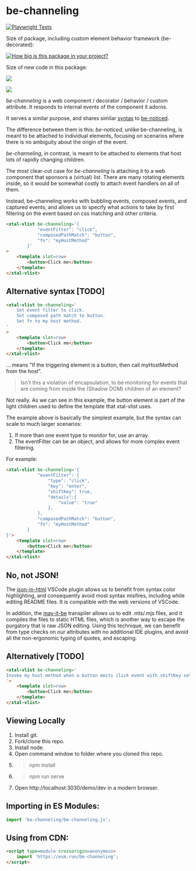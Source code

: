 # be-channeling

[![Playwright Tests](https://github.com/bahrus/be-channeling/actions/workflows/CI.yml/badge.svg?branch=baseline)](https://github.com/bahrus/be-channeling/actions/workflows/CI.yml)

Size of package, including custom element behavior framework (be-decorated):

[![How big is this package in your project?](https://img.shields.io/bundlephobia/minzip/be-channeling?style=for-the-badge)](https://bundlephobia.com/result?p=be-channeling)

Size of new code in this package:

<img src="http://img.badgesize.io/https://cdn.jsdelivr.net/npm/be-channeling?compression=gzip">

<a href="https://nodei.co/npm/be-channeling/"><img src="https://nodei.co/npm/be-channeling.png"></a>

*be-channeling* is a web component / decorator / behavior / custom attribute.  It responds to internal events of the component it adorns. 

It serves a similar purpose, and shares similar [syntax](https://github.com/bahrus/be-noticed/blob/baseline/types.d.ts) to [be-noticed](https://github.com/bahrus/be-noticed).

The difference between them is this: *be-noticed*, unlike be-channeling, is meant to be attached to individual elements, focusing on scenarios where there is no ambiguity about the origin of the event.

*be-channeling*, in contrast, is meant to be attached to elements that host lots of rapidly changing children.

The most clear-cut case for *be-channeling* is attaching it to a web component that sponsors a (virtual) list.  There are many rotating elements inside, so it would be somewhat costly to attach event handlers on all of them.

Instead, be-channeling works with bubbling events, composed events, and captured events, and allows us to specify what actions to take by first filtering on the event based on css matching and other criteria.

```html
<xtal-vlist be-channeling='{
            "eventFilter": "click",
            "composedPathMatch": "button",
            "fn": "myHostMethod"
        }'
>
    <template slot=row>
        <button>Click me</button>
    </template>
</xtal-vlist>
```

## Alternative syntax [TODO]

```html
<xtal-vlist be-channeling='
    Set event filter to click.
    Set composed path match to button.
    Set fn to my host method.
'
>
    <template slot=row>
        <button>Click me</button>
    </template>
</xtal-vlist>
```

... means "If the triggering element is a button, then call myHostMethod from the host".

> Isn't this a violation of encapsulation, to be monitoring for events that are coming from inside the (Shadow DOM) children of an element?

Not really.  As we can see in this example, the button element is part of the light children used to define the template that xtal-vlist uses.

The example above is basically the simplest example, but the syntax can scale to much larger scenarios:

1.  If more than one event type to monitor for, use an array.
2.  The eventFilter can be an object, and allows for more complex event filtering.

For example:

```html
<xtal-vlist be-channeling='{
            "eventFilter": {
                "type": "click",
                "key": "enter",
                "shiftKey": true,
                "details":{
                    "value": "true"
                },
            },
            "composedPathMatch": "button",
            "fn": "myHostMethod"
        }
}'>
    <template slot=row>
        <button>Click me</button>
    </template>
</xtal-vlist>
```


## No, not JSON!

The [json-in-html](https://marketplace.visualstudio.com/items?itemName=andersonbruceb.json-in-html) VSCode plugin allows us to benefit from syntax color highlighting, and consequently avoid most syntax misfires, including while editing README files.  It is compatible with the web versions of VSCode.

In addition, the [may-it-be](https://github.com/bahrus/may-it-be) transpiler allows us to edit .mts/.mjs files, and it compiles the files to static HTML files, which is another way to escape the purgatory that is raw JSON editing.  Using this technique, we can benefit from type checks on our attributes with no additional IDE plugins, and avoid all the non-ergonomic typing of quotes, and escaping.

## Alternatively [TODO]

```html
<xtal-vlist be-channeling='
Invoke my host method when a button emits click event with shiftKey set to true and key set to enter and where the details object has value "true".
'>
    <template slot=row>
        <button>Click me</button>
    </template>
</xtal-vlist>
```

## Viewing Locally

1.  Install git.
2.  Fork/clone this repo.
3.  Install node.
4.  Open command window to folder where you cloned this repo.
5.  > npm install
6.  > npm run serve
7.  Open http://localhost:3030/demo/dev in a modern browser.

## Importing in ES Modules:

```JavaScript
import 'be-channeling/be-channeling.js';
```

## Using from CDN:

```html
<script type=module crossorigin=anonymous>
    import 'https://esm.run/be-channeling';
</script>
```
